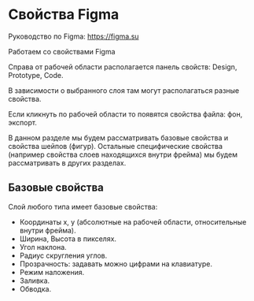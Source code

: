 # Свойства Figma
Руководство по Figma: https://figma.su

Работаем со свойствами Figma

Справа от рабочей области располагается панель свойств: Design, Prototype, Code.

В зависимости о выбранного слоя там могут располагаться разные свойства.

Если кликнуть по рабочей области то появятся свойства файла: фон, экспорт.

В данном разделе мы будем рассматривать базовые свойства и свойства шейпов (фигур). Остальные специфические свойства (например свойства слоев находящихся внутри фрейма) мы будем рассматривать в других разделах.

## Базовые свойства
Слой любого типа имеет базовые свойства:

* Координаты x, y (абсолютные на рабочей области, относительные внутри фрейма).
* Ширина, Высота в пикселях.
* Угол наклона.
* Радиус скругления углов.
* Прозрачность: задавать можно цифрами на клавиатуре.
* Режим наложения.
* Заливка.
* Обводка.
